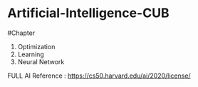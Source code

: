 # Artificial-Intelligence-CUB


#Chapter
1) Optimization
2) Learning 
3) Neural Network




FULL AI Reference : https://cs50.harvard.edu/ai/2020/license/
